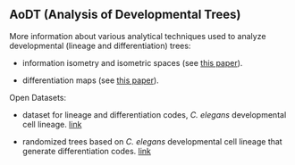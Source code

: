 ## AoDT (Analysis of Developmental Trees)  

More information about various analytical techniques used to analyze developmental (lineage and differentiation) trees:

* information isometry and isometric spaces (see [this paper](https://www.biorxiv.org/content/10.1101/062539v2)).  

* differentiation maps (see [this paper](https://www.biorxiv.org/content/early/2018/03/14/282004)).  

Open Datasets:

* dataset for lineage and differentiation codes, _C. elegans_ developmental cell lineage.   [link](https://github.com/devoworm/AoDT/blob/master/lineage-and-differentiation-codes.csv)

* randomized trees based on _C. elegans_ developmental cell lineage that generate differentiation codes.   [link](https://github.com/devoworm/AoDT/blob/master/randomized-trees-by-diff-code.csv)
